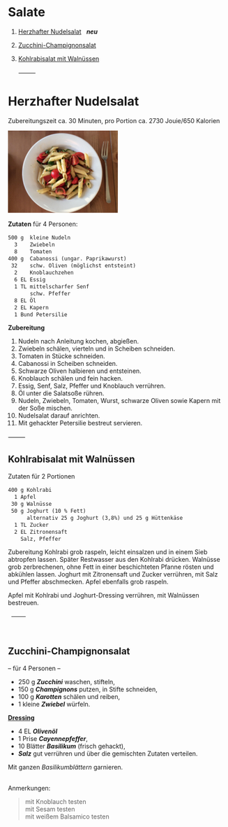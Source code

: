Salate
======

1. [Herzhafter Nudelsalat](#herzhafter-nudelsalat) &nbsp; __*neu*__	
1. [Zucchini-Champignonsalat](#zucchini-champignonsalat)
1. [Kohlrabisalat mit Walnüssen](#kohlrabisala-mit-walnüssen)
  		  
     ⸻


Herzhafter Nudelsalat		
=====================		
		
Zubereitungszeit ca. 30 Minuten, pro Portion ca. 2730 Jouie/650 Kalorien		

<img width="50%" src="images/Herzhafter_Nudelsalat.jpg">

**Zutaten** für 4 Personen:		
		
```		
500 g  kleine Nudeln		
  3    Zwiebeln		
  8    Tomaten 		
400 g  Cabanossi (ungar. Paprikawurst) 		
 32    schw. Oliven (möglichst entsteint)		
  2    Knoblauchzehen		
  6 EL Essig		
  1 TL mittelscharfer Senf		
       schw. Pfeffer		
  8 EL Öl		
  2 EL Kapern		
  1 Bund Petersilie		
```		
		
**Zubereitung**		
		
1. Nudeln nach Anleitung kochen, abgießen. 		
2. Zwiebeln schälen, vierteln und in Scheiben schneiden. 		
3. Tomaten in Stücke schneiden. 		
4. Cabanossi in Scheiben schneiden.		
5. Schwarze Oliven halbieren und entsteinen.		
6. Knoblauch schälen und fein hacken.		
7. Essig, Senf, Salz, Pfeffer und Knoblauch verrühren.		
8. Öl unter die Salatsoße rühren.		
9. Nudeln, Zwiebeln, Tomaten, Wurst, schwarze Oliven sowie Kapern mit der Soße mischen.		
11. Nudelsalat darauf anrichten.		
12. Mit gehackter Petersilie bestreut servieren.		
		
   ⸻
<br style="page-break-before: always">

Kohlrabisalat mit Walnüssen
---------------------------

Zutaten für 2 Portionen

```
400 g Kohlrabi
  1 Apfel
 30 g Walnüsse
 50 g Joghurt (10 % Fett)
      alternativ 25 g Joghurt (3,8%) und 25 g Hüttenkäse
  1 TL Zucker
  2 EL Zitronensaft
    Salz, Pfeffer
```

Zubereitung
Kohlrabi grob raspeln, leicht einsalzen und in einem Sieb abtropfen lassen. Später Restwasser aus den Kohlrabi drücken.
Walnüsse grob zerbrechenen, ohne Fett in einer beschichteten Pfanne rösten und abkühlen lassen.
Joghurt mit Zitronensaft und Zucker verrühren, mit Salz und Pfeffer abschmecken. Apfel ebenfalls grob raspeln. 

Apfel mit Kohlrabi und Joghurt-Dressing verrühren, mit Walnüssen bestreuen. 


     ⸻
<br style="page-break-before: always">


Zucchini-Champignonsalat
------------------------

– für 4 Personen –

 * 250 g  _**Zucchini**_ waschen, stifteln,  
 * 150 g  _**Champignons**_ putzen, in Stifte schneiden,  
 * 100 g  _**Karotten**_ schälen und reiben,  
 * 1 kleine _**Zwiebel**_ würfeln.  

<u><b>Dressing</b></u>

 * 4 EL    _**Olivenöl**_ 
 * 1 Prise _**Cayennepfeffer**_,  
 * 10 Blätter _**Basilikum**_ (frisch gehackt),  
 * _**Salz**_ gut verrühren und über die gemischten Zutaten verteilen.
  
Mit ganzen _Basilikumblättern_ garnieren.

&nbsp;  
Anmerkungen:
> mit Knoblauch testen  
> mit Sesam testen  
> mit weißem Balsamico testen  
